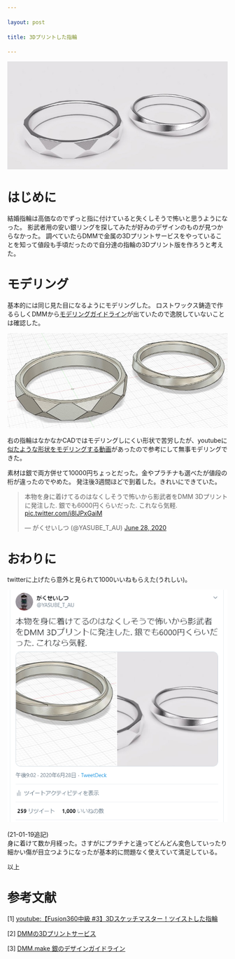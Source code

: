 ```yaml
---

layout: post

title: 3Dプリントした指輪

---
```


<img src="https://raw.githubusercontent.com/gakuseishitsu/gakuseishitsu.github.io/master/images/200628_3Dprinted_ring/3Dring_2.jpg">

# はじめに
結婚指輪は高価なのでずっと指に付けていると失くしそうで怖いと思うようになった。
影武者用の安い銀リングを探してみたが好みのデザインのものが見つからなかった。
調べていたらDMMで金属の3Dプリントサービスをやっていることを知って値段も手頃だったので自分達の指輪の3Dプリント版を作ろうと考えた。

# モデリング
基本的には同じ見た目になるようにモデリングした。
ロストワックス鋳造で作るらしくDMMから[モデリングガイドライン](https://img.make.dmm.com/images/materialPdf/10/dmm_design_guideline_silver_201028__rev010.pdf)が出ていたので逸脱していないことは確認した。

<img src="https://raw.githubusercontent.com/gakuseishitsu/gakuseishitsu.github.io/master/images/200628_3Dprinted_ring/3Dring_1.jpg">

右の指輪はなかなかCADではモデリングしにくい形状で苦労したが、youtubeに[似たような形状をモデリングする動画](https://www.youtube.com/watch?v=S0luRIrb4eQ&t=490s)があったので参考にして無事モデリングできた。

素材は銀で両方併せて10000円ちょっとだった。金やプラチナも選べたが値段の桁が違ったのでやめた。
発注後3週間ほどで到着した。きれいにできていた。

<blockquote class="twitter-tweet"><p lang="ja" dir="ltr">本物を身に着けてるのはなくしそうで怖いから影武者をDMM 3Dプリントに発注した. 銀でも6000円くらいだった. これなら気軽. <a href="https://t.co/i8lJPxGaiM">pic.twitter.com/i8lJPxGaiM</a></p>&mdash; がくせいしつ (@YASUBE_T_AU) <a href="https://twitter.com/YASUBE_T_AU/status/1277210709089153026?ref_src=twsrc%5Etfw">June 28, 2020</a></blockquote> <script async src="https://platform.twitter.com/widgets.js" charset="utf-8"></script>


# おわりに
twitterに上げたら意外と見られて1000いいねもらえた(うれしい)。

<img src="https://raw.githubusercontent.com/gakuseishitsu/gakuseishitsu.github.io/master/images/200628_3Dprinted_ring/3Dring_1000.PNG">

(21-01-19追記)  
身に着けて数か月経った。さすがにプラチナと違ってどんどん変色していったり細かい傷が目立つようになったが基本的に問題なく使えていて満足している。


以上


# 参考文献
[1] [youtube:【Fusion360中級 #3】3Dスケッチマスター！ツイストした指輪](https://www.youtube.com/watch?v=S0luRIrb4eQ&t=490s)

[2] [DMMの3Dプリントサービス](https://make.dmm.com/print/)

[3] [DMM.make 銀のデザインガイドライン](https://img.make.dmm.com/images/materialPdf/10/dmm_design_guideline_silver_201028__rev010.pdf)
